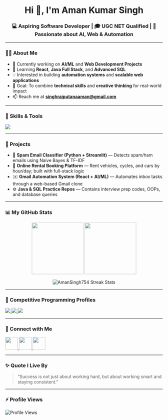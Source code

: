 <!-- Header Section -->
<h1 align="center">Hi 👋, I'm Aman Kumar Singh</h1>
<h3 align="center">💻 Aspiring Software Developer | 🎓 UGC NET Qualified | 🚀 Passionate about AI, Web & Automation</h3>

---

### 👨‍💻 About Me
- 🔭 Currently working on **AI/ML** and **Web Development Projects**
- 🌱 Learning **React**, **Java Full Stack**, and **Advanced SQL**
- 💡 Interested in building **automation systems** and **scalable web applications**
- 🎯 Goal: To combine **technical skills** and **creative thinking** for real-world impact
- 📫 Reach me at **[singhrajputanaaman@gmail.com](mailto:singhrajputanaaman@gmail.com)**

---

### 🧠 Skills & Tools
<p align="left">
  <img src="https://skillicons.dev/icons?i=java,python,react,js,html,css,tailwind,mysql,nodejs,git,github,vscode" />
</p>

---

### 🚀 Projects
- 🧩 **Spam Email Classifier (Python + Streamlit)** — Detects spam/ham emails using Naive Bayes & TF-IDF  
- 🚗 **Online Rental Booking Platform** — Rent vehicles, cycles, and cars by hour/day; built with full-stack logic  
- ✉️ **Gmail Automation System (React + AI/ML)** — Automates inbox tasks through a web-based Gmail clone  
- ⚙️ **Java & SQL Practice Repos** — Contains interview prep codes, OOPs, and database queries  

---

### 📊 My GitHub Stats
<p align="center">
  <img src="https://github-readme-stats.vercel.app/api?username=AmanSingh754&show_icons=true&theme=tokyonight" height="165"/>
  <img src="https://github-readme-stats.vercel.app/api/top-langs/?username=AmanSingh754&layout=compact&theme=tokyonight" height="165"/>
</p>

<p align="center">
  <img src="https://github-readme-streak-stats.herokuapp.com/?user=AmanSingh754&theme=tokyonight" alt="AmanSingh754 Streak Stats" />
</p>

---

### 🧩 Competitive Programming Profiles
<p align="left">
  <a href="https://leetcode.com/u/AmanSingh012/" target="_blank">
    <img src="https://img.shields.io/badge/LeetCode-F89F1B?style=for-the-badge&logo=leetcode&logoColor=white" />
  </a>
  <a href="https://www.geeksforgeeks.org/user/singhrajpugpcg/" target="_blank">
    <img src="https://img.shields.io/badge/GeeksforGeeks-2F8D46?style=for-the-badge&logo=geeksforgeeks&logoColor=white" />
  </a>
  <a href="https://www.codechef.com/users/bloat_cats_81" target="_blank">
    <img src="https://img.shields.io/badge/CodeChef-5B4638?style=for-the-badge&logo=codechef&logoColor=white" />
  </a>
</p>

---

### 🤝 Connect with Me
<p align="left">
  <a href="https://www.linkedin.com/in/aman-kumar-singh-b51b72213/" target="_blank">
    <img src="https://skillicons.dev/icons?i=linkedin" width="40" />
  </a>
  <a href="mailto:singhrajputanaaman@gmail.com">
    <img src="https://skillicons.dev/icons?i=gmail" width="40" />
  </a>
  <a href="https://github.com/AmanSingh754" target="_blank">
    <img src="https://skillicons.dev/icons?i=github" width="40" />
  </a>
</p>

---

### ✨ Quote I Live By
> “Success is not just about working hard, but about working smart and staying consistent.”

---

### ⚡ Profile Views
![Profile Views](https://komarev.com/ghpvc/?username=AmanSingh754&color=blue)
